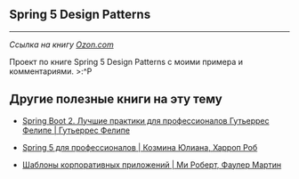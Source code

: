 ## Spring 5 Design Patterns 
-----
*Ссылка на книгу [Ozon.com](https://www.ozon.ru/product/spring-vse-patterny-proektirovaniya-148640212/)*

Проект по книге Spring 5 Design Patterns 
с моими примера и комментариями. >:^P

## Другие полезные книги на эту тему
* [Spring Boot 2. Лучшие практики для профессионалов Гутьеррес Фелипе | Гутьеррес Фелипе](https://www.ozon.ru/context/detail/id/211432310/?asb=HlZ0mKEKmSkTW5wTMiT3ubd36ZzgIBto6Yg%252B5H2z%252BlY%253D&asb2=HlZ0mKEKmSkTW5wTMiT3ubd36ZzgIBto6Yg-5H2z-lY&keywords=spring)

* [Spring 5 для профессионалов | Козмина Юлиана, Харроп Роб](https://www.ozon.ru/context/detail/id/149092813/?asb=PaU4Vb0eY4ONxlfT7oQWPnf3bXtUEIbaeeUrXh2a7Ac%253D&asb2=PaU4Vb0eY4ONxlfT7oQWPnf3bXtUEIbaeeUrXh2a7Ac&keywords=spring)

* [Шаблоны корпоративных приложений | Ми Роберт, Фаулер Мартин](https://www.ozon.ru/product/shablony-korporativnyh-prilozheniy-147417586/?stat=YW5fMQ%3D%3D)

